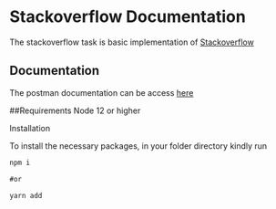 # Stackoverflow Documentation

The stackoverflow task is basic implementation of [Stackoverflow](https://stackoverflow.com)

## Documentation
The postman documentation can be access [here](#)


##Requirements
Node 12 or higher


Installation

To install the necessary packages, in your folder directory kindly run

```markdown
npm i

#or

yarn add
```




